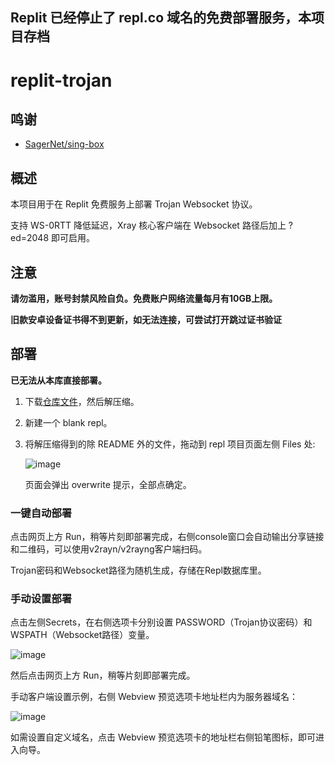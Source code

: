 ## Replit 已经停止了 repl.co 域名的免费部署服务，本项目存档

# replit-trojan

## 鸣谢

- [SagerNet/sing-box](https://github.com/SagerNet/sing-box)

## 概述

本项目用于在 Replit 免费服务上部署 Trojan Websocket 协议。

支持 WS-0RTT 降低延迟，Xray 核心客户端在 Websocket 路径后加上 ?ed=2048 即可启用。

## 注意

 **请勿滥用，账号封禁风险自负。免费账户网络流量每月有10GB上限。**
 
 **旧款安卓设备证书得不到更新，如无法连接，可尝试打开跳过证书验证**

## 部署
 
 **已无法从本库直接部署。**

 1. 下载[仓库文件](https://codeload.github.com/wy580477/replit-trojan/zip/refs/heads/main)，然后解压缩。
 
 2. 新建一个 blank repl。

 3. 将解压缩得到的除 README 外的文件，拖动到 repl 项目页面左侧 Files 处: 

    ![image](https://user-images.githubusercontent.com/98247050/236609539-4748e5e1-bd9c-4db1-95d3-6c55b20d6fe8.png)

    页面会弹出 overwrite 提示，全部点确定。

### 一键自动部署

点击网页上方 Run，稍等片刻即部署完成，右侧console窗口会自动输出分享链接和二维码，可以使用v2rayn/v2rayng客户端扫码。

Trojan密码和Websocket路径为随机生成，存储在Repl数据库里。

### 手动设置部署

点击左侧Secrets，在右侧选项卡分别设置 PASSWORD（Trojan协议密码）和 WSPATH（Websocket路径）变量。

![image](https://user-images.githubusercontent.com/98247050/205805317-349f4814-5d1b-4fba-8d53-7de12a7f1810.png)

然后点击网页上方 Run，稍等片刻即部署完成。

手动客户端设置示例，右侧 Webview 预览选项卡地址栏内为服务器域名：

![image](https://user-images.githubusercontent.com/98247050/205805711-75a6ddcf-20c6-4e2c-a90a-05dc979ade45.png)

如需设置自定义域名，点击 Webview 预览选项卡的地址栏右侧铅笔图标，即可进入向导。



